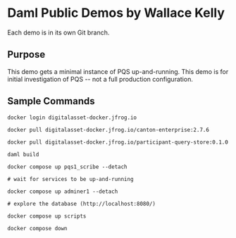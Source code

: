 # Daml Public Demos by Wallace Kelly

Each demo is in its own Git branch.

## Purpose

This demo gets a minimal instance of PQS up-and-running.
This demo is for initial investigation of PQS -- not a full production configuration.

## Sample Commands

```
docker login digitalasset-docker.jfrog.io

docker pull digitalasset-docker.jfrog.io/canton-enterprise:2.7.6

docker pull digitalasset-docker.jfrog.io/participant-query-store:0.1.0
```

```
daml build

docker compose up pqs1_scribe --detach

# wait for services to be up-and-running

docker compose up adminer1 --detach

# explore the database (http://localhost:8080/)

docker compose up scripts

docker compose down
```